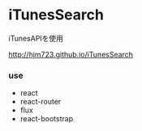 # iTunesSearch

iTunesAPIを使用

http://hjm723.github.io/iTunesSearch

### use

* react
* react-router
* flux
* react-bootstrap
